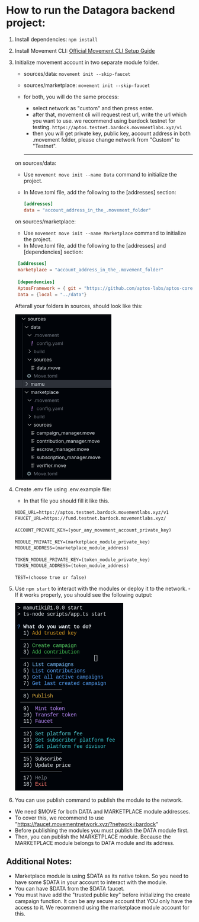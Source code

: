 # How to run the Datagora backend project:

1. Install dependencies: `npm install`
2. Install Movement CLI: [Official Movement CLI Setup Guide](https://docs.movementnetwork.xyz/devs/movementcli)
3. Initialize movement account in two separate module folder.

   - sources/data: `movement init --skip-faucet`
   - sources/marketplace: `movement init --skip-faucet`
   - for both, you will do the same process:

     - select network as "custom" and then press enter.
     - after that, movement cli will request rest url, write the url which you want to use.
       we recommend using bardock testnet for testing. `https://aptos.testnet.bardock.movementlabs.xyz/v1`
     - then you will get private key, public key, account address in both .movement folder, please change network from "Custom" to "Testnet".

     ***

   on sources/data:

   - Use `movement move init --name Data` command to initialize the project.
   - In Move.toml file, add the following to the [addresses] section:

     ```toml
     [addresses]
     data = "account_address_in_the_.movement_folder"
     ```

   on sources/marketplace:

   - Use `movement move init --name Marketplace` command to initialize the project.
   - In Move.toml file, add the following to the [addresses] and [dependencies] section:

   ```toml
    [addresses]
    marketplace = "account_address_in_the_.movement_folder"

    [dependencies]
    AptosFramework = { git = "https://github.com/aptos-labs/aptos-core.git", rev = "mainnet", subdir = "aptos-move/framework/aptos-framework"}
    Data = {local = "../data"}
   ```

   Afterall your folders in sources, should look like this:

   ![Third process](./project_images/third_process.png)

4. Create .env file using .env.example file:

   - In that file you should fill it like this.

   ```env
   NODE_URL=https://aptos.testnet.bardock.movementlabs.xyz/v1
   FAUCET_URL=https://fund.testnet.bardock.movementlabs.xyz/

   ACCOUNT_PRIVATE_KEY=(your_any_movement_account_private_key)

   MODULE_PRIVATE_KEY=(marketplace_module_private_key)
   MODULE_ADDRESS=(marketplace_module_address)

   TOKEN_MODULE_PRIVATE_KEY=(token_module_private_key)
   TOKEN_MODULE_ADDRESS=(token_module_address)

   TEST=(choose true or false)
   ```

5. Use `npm start` to interact with the modules or deploy it to the network.
   -If it works properly, you should see the following output:

   ![Fifth process](./project_images/fifth_process.png)

6. You can use publish command to publish the module to the network.

- We need $MOVE for both DATA and MARKETPLACE module addresses.
- To cover this, we recommend to use "https://faucet.movementnetwork.xyz/?network=bardock"
- Before publishing the modules you must publish the DATA module first.
- Then, you can publish the MARKETPLACE module. Because the MARKETPLACE module belongs to DATA module and its address.

## Additional Notes:

- Marketplace module is using $DATA as its native token. So you need to have some $DATA in your account to interact with the module.
- You can have $DATA from the $DATA faucet.
- You must have add the "trusted public key" before initializing the create campaign function. It can be any secure account that YOU only have the access to it. We recommend using the marketplace module account for this.
